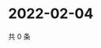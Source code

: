 # 2022-02-04

共 0 条

<!-- BEGIN WEIBO -->
<!-- 最后更新时间 Fri Feb 04 2022 17:12:12 GMT+0800 (China Standard Time) -->

<!-- END WEIBO -->
